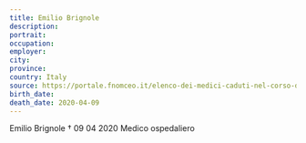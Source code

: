 ```yaml
---
title: Emilio Brignole
description: 
portrait: 
occupation: 
employer: 
city: 
province: 
country: Italy
source: https://portale.fnomceo.it/elenco-dei-medici-caduti-nel-corso-dellepidemia-di-covid-19/
birth_date: 
death_date: 2020-04-09
---
```


Emilio Brignole † 09 04 2020
Medico ospedaliero
